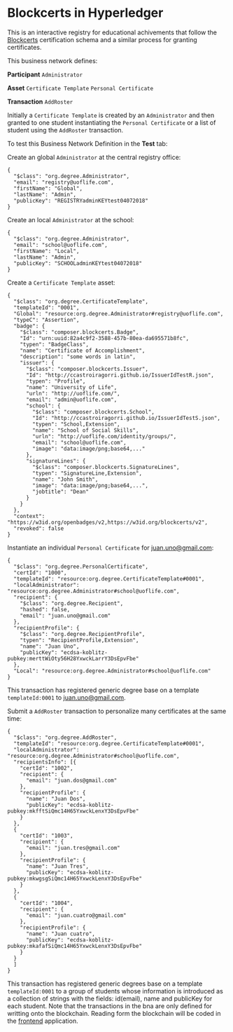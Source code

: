 # Blockcerts in Hyperledger

This is an interactive registry for educational achivements that follow the [Blockcerts](https://www.blockcerts.org/guide/standard.html) certification schema and a similar process for granting certificates.

This business network defines:

**Participant**
`Administrator`

**Asset**
`Certificate Template`
`Personal Certificate`

**Transaction**
`AddRoster`

Initially a `Certificate Template` is created by an `Administrator` and then granted to one student instantiating the `Personal Certificate`  or a list of student using the `AddRoster` transaction. 

To test this Business Network Definition in the **Test** tab:

Create an global `Administrator` at the central registry office:

```
{
  "$class": "org.degree.Administrator",
  "email": "registry@uoflife.com",
  "firstName": "Global",
  "lastName": "Admin",
  "publicKey": "REGISTRYadminKEYtest04072018"
}
```
Create an local `Administrator` at the school:
```
{
  "$class": "org.degree.Administrator",
  "email": "school@uoflife.com",
  "firstName": "Local",
  "lastName": "Admin",
  "publicKey": "SCHOOLadminKEYtest04072018"
}
```
Create a `Certificate Template` asset:

```
{
  "$class": "org.degree.CertificateTemplate",
  "templateId": "0001",
  "Global": "resource:org.degree.Administrator#registry@uoflife.com",
  "typeC": "Assertion",
  "badge": {
    "$class": "composer.blockcerts.Badge",
    "Id": "urn:uuid:82a4c9f2-3588-457b-80ea-da695571b8fc",
    "typen": "BadgeClass",
    "name": "Certificate of Accomplishment",
    "description": "some words in latin",
    "issuer": {
      "$class": "composer.blockcerts.Issuer",
      "Id": "http://ccastroiragorri.github.io/IssuerIdTestR.json",
      "typen": "Profile",
      "name": "University of Life",
      "urln": "http://uoflife.com/",
      "email": "admin@uoflife.com",
      "school": {
        "$class": "composer.blockcerts.School",
        "Id": "http://ccastroiragorri.github.io/IssuerIdTestS.json",
        "typen": "School,Extension",
        "name": "School of Social Skills",
        "urln": "http://uoflife.com/identity/groups/",
        "email": "school@uoflife.com",
        "image": "data:image/png;base64,..."
      },
      "signatureLines": {
        "$class": "composer.blockcerts.SignatureLines",
        "typen": "SignatureLine,Extension",
        "name": "John Smith",
        "image": "data:image/png;base64,...",
        "jobtitle": "Dean"
      }
    }
  },
  "context": "https://w3id.org/openbadges/v2,https://w3id.org/blockcerts/v2",
  "revoked": false
}
```

Instantiate an individual `Personal Certificate` for juan.uno@gmail.com:

```
{
  "$class": "org.degree.PersonalCertificate",
  "certId": "1000",
  "templateId": "resource:org.degree.CertificateTemplate#0001",
  "localAdministrator": "resource:org.degree.Administrator#school@uoflife.com",
  "recipient": {
    "$class": "org.degree.Recipient",
    "hashed": false,
    "email": "juan.uno@gmail.com"
  },
  "recipientProfile": {
    "$class": "org.degree.RecipientProfile",
    "typen": "RecipientProfile,Extension",
    "name": "Juan Uno",
    "publicKey": "ecdsa-koblitz-pubkey:merttWiOty56H28YxwckLarrY3DsEpvFbe"
  },
  "Local": "resource:org.degree.Administrator#school@uoflife.com"
}
```
This transaction has registered generic degree base on a template `templateId:0001` to juan.uno@gmail.com.


Submit a `AddRoster` transaction to personalize many certificates at the same time:

```
{
  "$class": "org.degree.AddRoster",
  "templateId": "resource:org.degree.CertificateTemplate#0001",
  "localAdministrator": "resource:org.degree.Administrator#school@uoflife.com",
  "recipientsInfo": [{ 
    "certId": "1002", 
    "recipient": {
      "email": "juan.dos@gmail.com"
    },
    "recipientProfile": {
      "name": "Juan Dos",
      "publicKey": "ecdsa-koblitz-pubkey:mkfftSiQmc14H65YxwckLenxY3DsEpvFbe"
    }
  },
  { 
    "certId": "1003", 
    "recipient": {
      "email": "juan.tres@gmail.com"
    },
    "recipientProfile": {
      "name": "Juan Tres",
      "publicKey": "ecdsa-koblitz-pubkey:mkwgsgSiQmc14H65YxwckLenxY3DsEpvFbe"
    }
  },
  { 
    "certId": "1004", 
    "recipient": {
      "email": "juan.cuatro@gmail.com"
    },
    "recipientProfile": {
      "name": "Juan cuatro",
      "publicKey": "ecdsa-koblitz-pubkey:mkafafSiQmc14H65YxwckLenxY3DsEpvFbe"
    }
  }
  ]
}
```
This transaction has registered generic degrees base on a template `templateId:0001` to a group of students whose information is introduced as a collection of strings with the fields: id(email), name and publicKey for each student. Note that the transactions in the bna are only defined for writting onto the blockchain. Reading form the blockchain will be coded in the [frontend](https://github.com/ccastroiragorri/blockdegree-frontend) application.


